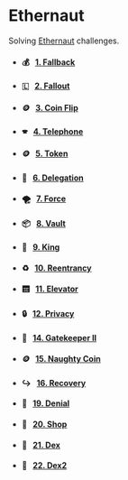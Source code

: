 # Ethernaut

Solving [Ethernaut](https://ethernaut.openzeppelin.com/) challenges.

- #### 💰 &nbsp;&nbsp;[1. Fallback](https://github.com/Farber98/ctf-ethernaut/tree/master/01_fallback)
- #### 🇱 &nbsp;&nbsp;[2. Fallout](https://github.com/Farber98/ctf-ethernaut/tree/master/02_fallout)
- #### 🪙 &nbsp;&nbsp;[3. Coin Flip](https://github.com/Farber98/ctf-ethernaut/tree/master/03_coinflip)
- #### 🕿 &nbsp;&nbsp;[4. Telephone](https://github.com/Farber98/ctf-ethernaut/tree/master/04_telephone)
- #### 🪙 &nbsp;&nbsp;[5. Token](https://github.com/Farber98/ctf-ethernaut/tree/master/05_token)
- #### 🚪 &nbsp;&nbsp;[6. Delegation](https://github.com/Farber98/ctf-ethernaut/tree/master/06_delegation)
- #### 🌪️ &nbsp;&nbsp;[7. Force](https://github.com/Farber98/ctf-ethernaut/tree/master/07_force)
- #### 📦 &nbsp;&nbsp;[8. Vault](https://github.com/Farber98/ctf-ethernaut/tree/master/08_vault)
- #### 👑 &nbsp;&nbsp;[9. King](https://github.com/Farber98/ctf-ethernaut/tree/master/09_king)
- #### ♻️ &nbsp;&nbsp;[10. Reentrancy](https://github.com/Farber98/ctf-ethernaut/tree/master/10_reentrancy)
- #### 🛗 &nbsp;&nbsp;[11. Elevator](https://github.com/Farber98/ctf-ethernaut/tree/master/11_elevator)
- #### 🔒 &nbsp;&nbsp;[12. Privacy](https://github.com/Farber98/ctf-ethernaut/tree/master/12_privacy)
- #### 🚧 &nbsp;&nbsp;[14. Gatekeeper II](https://github.com/Farber98/ctf-ethernaut/tree/master/14_gatekeeper2)
- #### 🪙 &nbsp;&nbsp;[15. Naughty Coin](https://github.com/Farber98/ctf-ethernaut/tree/master/15_naughtycoin)
- #### ↪️ &nbsp;&nbsp;[16. Recovery](https://github.com/Farber98/ctf-ethernaut/tree/master/16_recovery)
- #### 🛑 &nbsp;&nbsp;[19. Denial](https://github.com/Farber98/ctf-ethernaut/tree/master/19_denial)
- #### 🛑 &nbsp;&nbsp;[20. Shop](https://github.com/Farber98/ctf-ethernaut/tree/master/20_shop)
- #### 🛑 &nbsp;&nbsp;[21. Dex](https://github.com/Farber98/ctf-ethernaut/tree/master/21_dex)
- #### 🛑 &nbsp;&nbsp;[22. Dex2](https://github.com/Farber98/ctf-ethernaut/tree/master/22_dex2)

<!-- - #### 💥 &nbsp;&nbsp;[Selfdestruct](https://github.com/Farber98/selfdestruct)
- #### 🔐 &nbsp;&nbsp;[Private variables](https://github.com/Farber98/private-variables)
- #### 📞 &nbsp;&nbsp;[Unsafe delegatecall](https://github.com/Farber98/unsafe-delegatecall)
- #### 🎲 &nbsp;&nbsp;[Insecure source of randomness](https://github.com/Farber98/insecure-randomness)
- #### ⛔ &nbsp;&nbsp;[Denial of service (DoS)](https://github.com/Farber98/DoS)
- #### 🦘 &nbsp;[Bypassing only EOA check](https://github.com/Farber98/bypass-sc-check)
 -->
